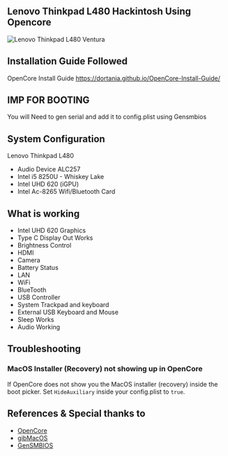 ## Lenovo Thinkpad L480 Hackintosh Using Opencore
![Lenovo Thinkpad L480 Ventura](https://i.imgur.com/noEfWSz.png)

## Installation Guide Followed
 OpenCore Install Guide https://dortania.github.io/OpenCore-Install-Guide/
 
## IMP FOR BOOTING
 You will Need to gen serial and add it to config.plist using Gensmbios

## System Configuration
Lenovo Thinkpad L480
- Audio Device ALC257
- Intel i5 8250U - Whiskey Lake
- Intel UHD 620 (iGPU)
- Intel Ac-8265 Wifi/Bluetooth Card
## What is working
- Intel UHD 620 Graphics
- Type C Display Out Works
- Brightness Control
- HDMI
- Camera
- Battery Status
- LAN
- WiFi
- BlueTooth
- USB Controller
- System Trackpad and keyboard
- External USB Keyboard and Mouse
- Sleep Works
- Audio Working 

## Troubleshooting
### MacOS Installer (Recovery) not showing up in OpenCore
If OpenCore does not show you the MacOS installer (recovery) inside the boot picker. Set `HideAuxiliary` inside your config.plist to `true`.

## References & Special thanks to
- [OpenCore](https://dortania.github.io/OpenCore-Install-Guide/)
- [gibMacOS ](https://github.com/corpnewt/gibMacOS)
- [GenSMBIOS](https://github.com/corpnewt/GenSMBIOS)
